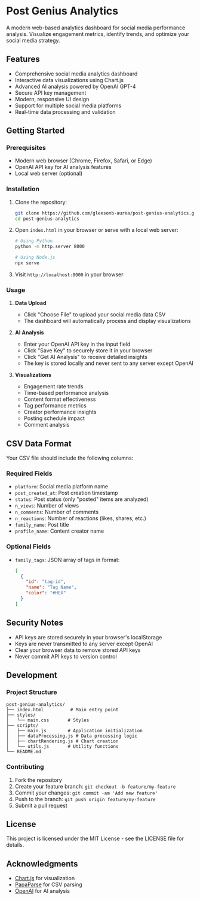 # Post Genius Analytics

A modern web-based analytics dashboard for social media performance analysis. Visualize engagement metrics, identify trends, and optimize your social media strategy.

## Features

- Comprehensive social media analytics dashboard
- Interactive data visualizations using Chart.js
- Advanced AI analysis powered by OpenAI GPT-4
- Secure API key management
- Modern, responsive UI design
- Support for multiple social media platforms
- Real-time data processing and validation

## Getting Started

### Prerequisites

- Modern web browser (Chrome, Firefox, Safari, or Edge)
- OpenAI API key for AI analysis features
- Local web server (optional)

### Installation

1. Clone the repository:
   ```bash
   git clone https://github.com/gleesonb-aurea/post-genius-analytics.git
   cd post-genius-analytics
   ```

2. Open `index.html` in your browser or serve with a local web server:
   ```bash
   # Using Python
   python -m http.server 8000

   # Using Node.js
   npx serve
   ```

3. Visit `http://localhost:8000` in your browser

### Usage

1. **Data Upload**
   - Click "Choose File" to upload your social media data CSV
   - The dashboard will automatically process and display visualizations

2. **AI Analysis**
   - Enter your OpenAI API key in the input field
   - Click "Save Key" to securely store it in your browser
   - Click "Get AI Analysis" to receive detailed insights
   - The key is stored locally and never sent to any server except OpenAI

3. **Visualizations**
   - Engagement rate trends
   - Time-based performance analysis
   - Content format effectiveness
   - Tag performance metrics
   - Creator performance insights
   - Posting schedule impact
   - Comment analysis

## CSV Data Format

Your CSV file should include the following columns:

### Required Fields
- `platform`: Social media platform name
- `post_created_at`: Post creation timestamp
- `status`: Post status (only "posted" items are analyzed)
- `n_views`: Number of views
- `n_comments`: Number of comments
- `n_reactions`: Number of reactions (likes, shares, etc.)
- `family_name`: Post title
- `profile_name`: Content creator name

### Optional Fields
- `family_tags`: JSON array of tags in format:
  ```json
  [
    {
      "id": "tag-id",
      "name": "Tag Name",
      "color": "#HEX"
    }
  ]
  ```

## Security Notes

- API keys are stored securely in your browser's localStorage
- Keys are never transmitted to any server except OpenAI
- Clear your browser data to remove stored API keys
- Never commit API keys to version control

## Development

### Project Structure

```
post-genius-analytics/
├── index.html          # Main entry point
├── styles/
│   └── main.css       # Styles
├── scripts/
│   ├── main.js        # Application initialization
│   ├── dataProcessing.js # Data processing logic
│   ├── chartRendering.js # Chart creation
│   └── utils.js       # Utility functions
└── README.md
```

### Contributing

1. Fork the repository
2. Create your feature branch: `git checkout -b feature/my-feature`
3. Commit your changes: `git commit -am 'Add new feature'`
4. Push to the branch: `git push origin feature/my-feature`
5. Submit a pull request

## License

This project is licensed under the MIT License - see the LICENSE file for details.

## Acknowledgments

- [Chart.js](https://www.chartjs.org/) for visualization
- [PapaParse](https://www.papaparse.com/) for CSV parsing
- [OpenAI](https://openai.com/) for AI analysis
